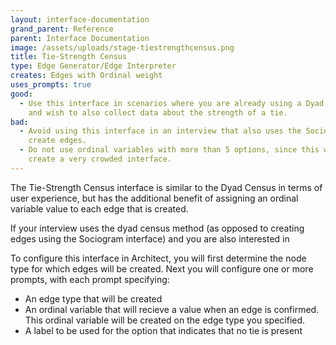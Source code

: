 ```yaml
---
layout: interface-documentation
grand_parent: Reference
parent: Interface Documentation
image: /assets/uploads/stage-tiestrengthcensus.png
title: Tie-Strength Census
type: Edge Generator/Edge Interpreter
creates: Edges with Ordinal weight
uses_prompts: true
good:
  - Use this interface in scenarios where you are already using a Dyad Census
    and wish to also collect data about the strength of a tie.
bad:
  - Avoid using this interface in an interview that also uses the Sociogram to
    create edges.
  - Do not use ordinal variables with more than 5 options, since this will
    create a very crowded interface.
---
```

The Tie-Strength Census interface is similar to the Dyad Census in terms of user experience, but has the additional benefit of assigning an ordinal variable value to each edge that is created.

If your interview uses the dyad census method (as opposed to creating edges using the Sociogram interface) and you are also interested in 

To configure this interface in Architect, you will first determine the node type for which edges will be created. Next you will configure one or more prompts, with each prompt specifying:

* An edge type that will be created
* An ordinal variable that will recieve a value when an edge is confirmed. This ordinal variable will be created on the edge type you specified.
* A label to be used for the option that indicates that no tie is present